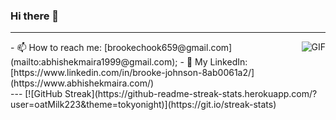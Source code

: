 ### Hi there 👋

---

<img align="right" alt="GIF" src="https://giphy.com/stickers/art-pixel-5xRW2cUKfcyQg" />
 - 📫 How to reach me: [brookechook659@gmail.com](mailto:abhishekmaira1999@gmail.com);
 - 🔗 My LinkedIn: [https://www.linkedin.com/in/brooke-johnson-8ab0061a2/](https://www.abhishekmaira.com/)
 <br>
 ---
[![GitHub Streak](https://github-readme-streak-stats.herokuapp.com/?user=oatMilk223&theme=tokyonight)](https://git.io/streak-stats)



